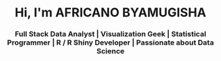   <h1 align="center">Hi, I'm AFRICANO BYAMUGISHA</h1>
  <h3 align="center">Full Stack Data Analyst | Visualization Geek | Statistical Programmer | R / R Shiny Developer | Passionate about Data Science</h3>
  
  <h1 align="center> Check OutMy website: [Website](https://africanobyamugisha.github.io/)</h1>
  
  - 🌱 Currently expanding knowledge in **Advanced Data Science, Computer Science, JavaScript, Python**
  
  - 💬 You can Ask me about **R Programming**

